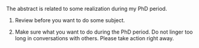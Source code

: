 The abstract is related to some realization during my PhD period.
1. Review before you want to do some subject.

2. Make sure what you want to do during the PhD period. Do not linger too long in conversations with others. Please take action right away.
